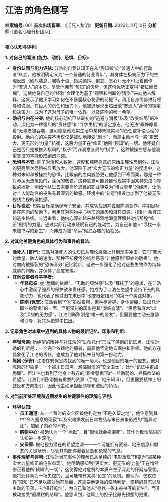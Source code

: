 # 江浩 的角色侧写

**档案编号:** 001
**首次出场篇章:** 《活死人黎明》
**更新日期:** 2023年11月10日
**分析师:** [匿名心理分析团队]

---

**核心认知与评判:**

**1. 对自己的看法 (能力、动机、恐惧、目标):**

*   **身份认同与能力评估:** 江浩的自我认知正在从“预知者”向“普通人中的行动者”转变。他被明确定义为“一个普通的待业青年”，其身体在极端压力下的生理反应（剧烈喘息、喉咙干涩、指尖颤抖、倦怠、恶心）无不印证着他作为“普通人”的本质。尽管他拥有“预知”的优势，但这份优势正变得“错位而模糊”，迫使他将自己的“经验”合理化为基于“观察和判断的‘猜测’”来向他人解释。这显示了他正学习如何在不暴露核心秘密的前提下，利用自身优势进行领导和说服。在巨大的责任和压力下，他被迫展现出超出他“普通人”身份的镇定和决策力，成为了这对母子的唯一依靠，以及陈刚的唯一希望。
*   **动机与内在冲突:** 他的核心动机已从最初的“逃避与消极”以及“改变结局”的冲动，深化为一种强烈的“责任感”和“寻求生机”的坚定意志。他无法“眼睁睁看着”无辜者被吞噬，这可能是他现实生活中某种未能实现的责任或补偿心理的投射。他内心的冲突不再仅仅是被动地接受“剧本”，而是主动地与一股“更宏大、更无形的‘力量’”抗衡，这股力量正在“修正”他所“预知”的一切。他怀疑自己是否只是被推入棋局的“棋子”而非洞悉全局的“棋手”，这种被操控感与他渴望掌控的本能形成剧烈冲突。
*   **恐惧与不安:** 除了对活死人数量、速度和纯粹恶意的原始生理性恐惧外，江浩的更高层次恐惧被显著放大。他深陷于对“宏大无形的修正力量”的疑虑中，这种对未知和被操控的恐惧，比眼前的血肉威胁更让他感到不寒而栗，那是一种对命运无法抗拒的，深沉的敬畏。这种感觉可能源自他现实中因某种失控而导致的挫折，例如他从过去需要高阶思维的职业转变为“待业青年”的经历，让他对个人能动性的丧失有着深刻的敏感。环境中的“刻意”摆设也加剧了他被无形视线注视的偏执感。
*   **目标设定:** 短期目标是确保母子安全，并成功找到并说服陈刚合作。中期目标是在陈刚的帮助下，利用其对购物中心地形的熟悉和潜在资源，找到一条真正的逃生路线。长远来看，他内心深处越来越强烈地渴望理解并对抗那股“修正”剧情的力量，通过实际行动来证明自己的能动性，为自己和他人“寻找一条未被书写的新生”，而非成为被“命运”彻底吞噬的牺牲品。

**2. 对其他关键角色的具体行为和事件的看法:**

*   **活死人 (丧尸):** 江浩对活死人的认知已从理论层面上升到现实冲击。它们“庞大的数量、骇人的速度、那种不知疲倦的纯粹恶意”让他感到“原始的敬畏”。他对血肉被撕裂的“恐怖音效”记忆犹新，这进一步强化了他对这些生物作为纯粹威胁的判断，并保持了高度警惕。
*   **其他受害者与幸存者:**
    *   **年轻母亲:** 她“脆弱的依赖”、“无助的颓然感”以及“拜托了”的恳求，在江浩心中激起了强烈的保护欲和责任感。她成为了江浩在绝望中坚持下去的具象动力，也代表了他试图在末日中“改变既定结局”的第一个实践对象。
    *   **陈刚 (保安):** 江浩看到了他“虽然狼狈，但手枪紧握，身体紧绷，显出几分职业的警惕”的一面，但更深刻的印象是其“濒临崩溃”、“疲惫和麻木”以及“深刻的无力感”。江浩判断陈刚是“唯一的盟友”，但需要他主动去激励和引导，将其从绝望中拉出。

**3. 记录角色对本章中遇到的具体人物的最新记忆、印象和判断:**

*   **年轻母亲:** 她绝望的眼神与对江浩的“生命托付”形成了深刻的记忆点。江浩对她的判断是：一个完全依赖他的弱者，需要他坚定地去保护和带领。她的存在具象化了江浩的责任，也成为了他对抗末日的第一份动力。
*   **陈刚 (保安):** 江浩在安保室内找到的唯一活人，也是他目前唯一的盟友。他对陈刚的印象是：一个被末日击垮，濒临崩溃的“安全卫士”，比他“记忆中更加脆弱”。但江浩也看到了他身上残存的“职业警惕”和“一丝微弱的、摇摇欲坠的希望”。江浩判断陈刚拥有重要的资源（手枪、地形知识），但更需要精神上的鼓励和方向指引，因此他主动承担起领导和激励的角色。

**4. 对当前所处环境和近期发生的关键事件的理解与评判:**

*   **环境认知:**
    *   **员工通道:** 从一个暂时的安全区被他判定为“不是久留之地”，他注意到其中“令人窒息的死寂”以及灾难爆发前日常物品与末日景象形成的“诡异对比”，加剧了内心的不安。
    *   **购物中心:** 被确认为一个“地狱”，且“很快就会被围死”，其作为致命陷阱的认知进一步深化。
    *   **安保室:** 被他视为潜在的希望之源——一个可能拥有武器、地形信息和盟友的关键场所，尽管其内部弥漫着疲惫和绝望的气息。
*   **事件理解与评判:** 江浩对当前事件的理解已从单纯的“电影重现”转变为“被某种宏大力量修正的电影重现”。他明确感知到“更宏大、更无形的‘力量’正在悄然修正着他所‘预知’的一切”，这使得他对危机的本质产生了深刻的怀疑与警惕。他将此评判为一场失控的，且可能带有某种“设定”的危机。他认为，仅仅依靠“预知”已不足以应对当前局面，这需要他更强的临场判断、坚韧的意志以及主动的干预，去“扭转乾坤”，为自己和他人“寻找一条未被书写的新生”，而非被动接受“最糟糕的结局”。他意识到，他肩上的担子比原先预想的更重。